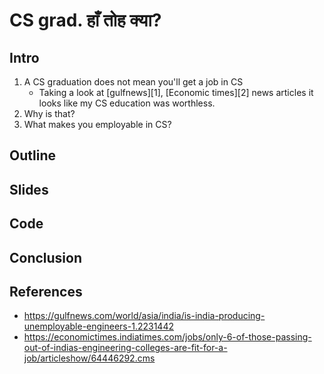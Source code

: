 # CS grad. हाँ तोह क्या?

## Intro

1. A CS graduation does not mean you'll get a job in CS
    - Taking a look at [gulfnews][1], [Economic times][2] news articles it looks like my CS education was worthless.
2. Why is that?
3. What makes you employable in CS?


## Outline
## Slides
## Code
## Conclusion

## References

- https://gulfnews.com/world/asia/india/is-india-producing-unemployable-engineers-1.2231442
- https://economictimes.indiatimes.com/jobs/only-6-of-those-passing-out-of-indias-engineering-colleges-are-fit-for-a-job/articleshow/64446292.cms
